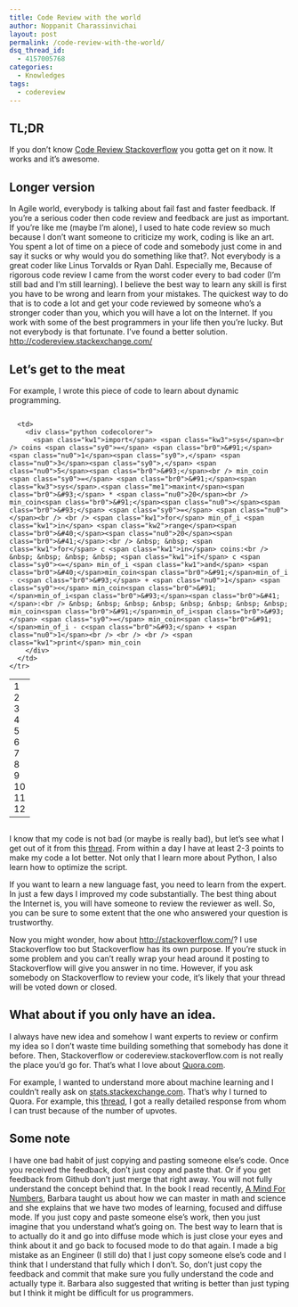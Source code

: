 ```yaml
---
title: Code Review with the world
author: Noppanit Charassinvichai
layout: post
permalink: /code-review-with-the-world/
dsq_thread_id:
  - 4157005768
categories:
  - Knowledges
tags:
  - codereview
---
```

## TL;DR

If you don&#8217;t know [Code Review Stackoverflow][1] you gotta get on it now. It works and it&#8217;s awesome.

## Longer version

In Agile world, everybody is talking about fail fast and faster feedback. If you&#8217;re a serious coder then code review and feedback are just as important. If you&#8217;re like me (maybe I&#8217;m alone), I used to hate code review so much because I don&#8217;t want someone to criticize my work, coding is like an art. You spent a lot of time on a piece of code and somebody just come in and say it sucks or why would you do something like that?. Not everybody is a great coder like Linus Torvalds or Ryan Dahl. Especially me, Because of rigorous code review I came from the worst coder every to bad coder (I&#8217;m still bad and I&#8217;m still learning). I believe the best way to learn any skill is first you have to be wrong and learn from your mistakes. The quickest way to do that is to code a lot and get your code reviewed by someone who&#8217;s a stronger coder than you, which you will have a lot on the Internet. If you work with some of the best programmers in your life then you&#8217;re lucky. But not everybody is that fortunate. I&#8217;ve found a better solution. <http://codereview.stackexchange.com/>

## Let&#8217;s get to the meat

For example, I wrote this piece of code to learn about dynamic programming.

<div class="codecolorer-container python blackboard" style="overflow:auto;white-space:nowrap;width:100%;">
  <table cellspacing="0" cellpadding="0">
    <tr>
      <td class="line-numbers">
        <div>
          1<br />2<br />3<br />4<br />5<br />6<br />7<br />8<br />9<br />10<br />11<br />12<br />
        </div>
      </td>
      
      <td>
        <div class="python codecolorer">
          <span class="kw1">import</span> <span class="kw3">sys</span><br /> coins <span class="sy0">=</span> <span class="br0">&#91;</span><span class="nu0">1</span><span class="sy0">,</span> <span class="nu0">3</span><span class="sy0">,</span> <span class="nu0">5</span><span class="br0">&#93;</span><br /> min_coin <span class="sy0">=</span> <span class="br0">&#91;</span><span class="kw3">sys</span>.<span class="me1">maxint</span><span class="br0">&#93;</span> * <span class="nu0">20</span><br /> min_coin<span class="br0">&#91;</span><span class="nu0"></span><span class="br0">&#93;</span> <span class="sy0">=</span> <span class="nu0"></span><br /> <br /> <span class="kw1">for</span> min_of_i <span class="kw1">in</span> <span class="kw2">range</span><span class="br0">&#40;</span><span class="nu0">20</span><span class="br0">&#41;</span>:<br /> &nbsp; &nbsp; <span class="kw1">for</span> c <span class="kw1">in</span> coins:<br /> &nbsp; &nbsp; &nbsp; &nbsp; <span class="kw1">if</span> c <span class="sy0"><=</span> min_of_i <span class="kw1">and</span> <span class="br0">&#40;</span>min_coin<span class="br0">&#91;</span>min_of_i - c<span class="br0">&#93;</span> + <span class="nu0">1</span> <span class="sy0"><</span> min_coin<span class="br0">&#91;</span>min_of_i<span class="br0">&#93;</span><span class="br0">&#41;</span>:<br /> &nbsp; &nbsp; &nbsp; &nbsp; &nbsp; &nbsp; &nbsp; &nbsp; min_coin<span class="br0">&#91;</span>min_of_i<span class="br0">&#93;</span> <span class="sy0">=</span> min_coin<span class="br0">&#91;</span>min_of_i - c<span class="br0">&#93;</span> + <span class="nu0">1</span><br /> <br /> <br /> <span class="kw1">print</span> min_coin
        </div>
      </td>
    </tr>
  </table>
</div>

I know that my code is not bad (or maybe is really bad), but let&#8217;s see what I get out of it from this [thread][2]. From within a day I have at least 2-3 points to make my code a lot better. Not only that I learn more about Python, I also learn how to optimize the script. 

If you want to learn a new language fast, you need to learn from the expert. In just a few days I improved my code substantially. The best thing about the Internet is, you will have someone to review the reviewer as well. So, you can be sure to some extent that the one who answered your question is trustworthy. 

Now you might wonder, how about <http://stackoverflow.com/>? I use Stackoverflow too but Stackoverflow has its own purpose. If you&#8217;re stuck in some problem and you can&#8217;t really wrap your head around it posting to Stackoverflow will give you answer in no time. However, if you ask somebody on Stackoverflow to review your code, it&#8217;s likely that your thread will be voted down or closed.

## What about if you only have an idea.

I always have new idea and somehow I want experts to review or confirm my idea so I don&#8217;t waste time building something that somebody has done it before. Then, Stackoverflow or codereview.stackoverflow.com is not really the place you&#8217;d go for. That&#8217;s what I love about [Quora.com][3].

For example, I wanted to understand more about machine learning and I couldn&#8217;t really ask on [stats.stackexchange.com][4]. That&#8217;s why I turned to Quora. For example, this [thread][5], I got a really detailed response from whom I can trust because of the number of upvotes.

## Some note

I have one bad habit of just copying and pasting someone else&#8217;s code. Once you received the feedback, don&#8217;t just copy and paste that. Or if you get feedback from Github don&#8217;t just merge that right away. You will not fully understand the concept behind that. In the book I read recently, [A Mind For Numbers][6], Barbara taught us about how we can master in math and science and she explains that we have two modes of learning, focused and diffuse mode. If you just copy and paste someone else&#8217;s work, then you just imagine that you understand what&#8217;s going on. The best way to learn that is to actually do it and go into diffuse mode which is just close your eyes and think about it and go back to focused mode to do that again. I made a big mistake as an Engineer (I still do) that I just copy someone else&#8217;s code and I think that I understand that fully which I don&#8217;t. So, don&#8217;t just copy the feedback and commit that make sure you fully understand the code and actually type it. Barbara also suggested that writing is better than just typing but I think it might be difficult for us programmers.

 [1]: http://codereview.stackexchange.com/
 [2]: http://codereview.stackexchange.com/questions/92811/find-the-minimum-number-of-coins
 [3]: http://Quora.com
 [4]: http://stats.stackexchange.com
 [5]: https://www.quora.com/How-do-I-start-if-I-want-to-build-a-model-to-predict-if-a-tweet-will-go-viral/answer/Shankar-Iyer-5?__snids__=1350032536&__nsrc__=2
 [6]: http://www.amazon.com/o/ASIN/039916524X/sciencefriday/